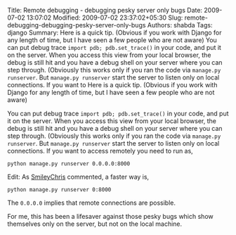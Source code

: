Title: Remote debugging - debugging pesky server only bugs
Date: 2009-07-02 13:07:02
Modified: 2009-07-02 23:37:02+05:30
Slug: remote-debugging-debugging-pesky-server-only-bugs
Authors: shabda
Tags: django
Summary: Here is a quick tip. (Obvious if you work with Django for any length of time, but I have seen a few people who are not aware) You can put debug trace `import pdb; pdb.set_trace()` in your code, and put it on the server. When you access this view from your local browser, the debug is still hit and you have a debug shell on your server where you can step through. (Obviously this works only if you ran the code via `manage.py runserver`. But `manage.py runserver` start the server to listen only on local connections. If you want to
Here is a quick tip. (Obvious if you work with Django for any length of time, but I have seen a few people who are not aware)

You can put debug trace `import pdb; pdb.set_trace()` in your code, and put it on the server. When you access this view from your local browser, the debug is still hit and you have a debug shell on your server where you can step through. (Obviously this works only if you ran the code via `manage.py runserver`. But `manage.py runserver` start the server to listen only on local connections. If you want to access remotely you need to run as,

    python manage.py runserver 0.0.0.0:8000

Edit: As [SmileyChris](http://tactful.co.nz/) commented, a faster way is,

    python manage.py runserver 0:8000

The `0.0.0.0` implies that remote connections are possible.

For me, this has been a lifesaver against those pesky bugs which show themselves only on the server, but not on the local machine.

